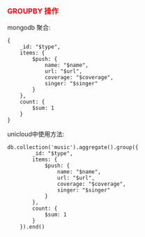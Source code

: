 ### <text style="color:red;">GROUPBY 操作</text>
mongodb 聚合:
```管道
{
    _id: "$type",
    items: {
        $push: {
            name: "$name",
            url: "$url",
            coverage: "$coverage",
            singer: "$singer"
        }
    },
    count: {
        $sum: 1
    }
}
```
unicloud中使用方法:
```
db.collection('music').aggregate().group({
		_id: "$type",
		items: {
			$push: {
				name: "$name",
				url: "$url",
				coverage: "$coverage",
				singer: "$singer"
			}
		},
		count: {
			$sum: 1
		}
	}).end()
```
